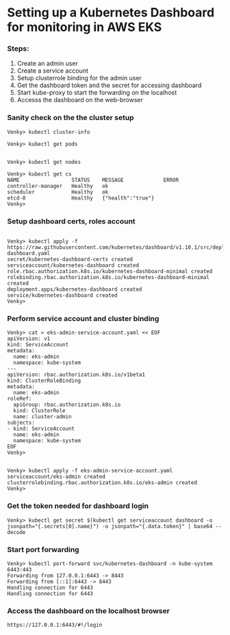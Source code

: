 # Setting up a Kubernetes Dashboard for monitoring in AWS EKS

### Steps:

1. Create an admin user
2. Create a service account
3. Setup clusterrole binding for the admin user
4. Get the dashboard token and the secret for accessing dashboard
5. Start kube-proxy to start the forwarding on the localhost
6. Accesss the dashboard on the web-browser 

### Sanity check on the the cluster setup

```
Venky> kubectl cluster-info

Venky> kubectl get pods


Venky> kubectl get nodes

Venky> kubectl get cs
NAME                 STATUS    MESSAGE             ERROR
controller-manager   Healthy   ok
scheduler            Healthy   ok
etcd-0               Healthy   {"health":"true"}
Venky>
```

### Setup dashboard certs, roles account

```

Venky> kubectl apply -f https://raw.githubusercontent.com/kubernetes/dashboard/v1.10.1/src/deploy/recommended/kubernetes-dashboard.yaml
secret/kubernetes-dashboard-certs created
serviceaccount/kubernetes-dashboard created
role.rbac.authorization.k8s.io/kubernetes-dashboard-minimal created
rolebinding.rbac.authorization.k8s.io/kubernetes-dashboard-minimal created
deployment.apps/kubernetes-dashboard created
service/kubernetes-dashboard created
Venky>

```

### Perform service account and cluster binding

```
Venky> cat > eks-admin-service-account.yaml << EOF
apiVersion: v1
kind: ServiceAccount
metadata:
  name: eks-admin
  namespace: kube-system
---
apiVersion: rbac.authorization.k8s.io/v1beta1
kind: ClusterRoleBinding
metadata:
  name: eks-admin
roleRef:
  apiGroup: rbac.authorization.k8s.io
  kind: ClusterRole
  name: cluster-admin
subjects:
- kind: ServiceAccount
  name: eks-admin
  namespace: kube-system
EOF
Venky> 


Venky> kubectl apply -f eks-admin-service-account.yaml
serviceaccount/eks-admin created
clusterrolebinding.rbac.authorization.k8s.io/eks-admin created
Venky>
```
  
  ### Get the token needed for dashboard login
  
```
Venky> kubectl get secret $(kubectl get serviceaccount dashboard -o jsonpath="{.secrets[0].name}") -o jsonpath="{.data.token}" | base64 --decode

```

### Start port forwarding

```
Venky> kubectl port-forward svc/kubernetes-dashboard -n kube-system 6443:443
Forwarding from 127.0.0.1:6443 -> 8443
Forwarding from [::1]:6443 -> 8443
Handling connection for 6443
Handling connection for 6443

```

### Access the dashboard on the localhost browser

```
https://127.0.0.1:6443/#!/login

```

  


